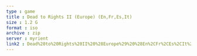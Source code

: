```yaml
---
type : game
title : Dead to Rights II (Europe) (En,Fr,Es,It)
size : 1.2 G
format : iso
archive : zip
server : myrient
link2 : Dead%20to%20Rights%20II%20%28Europe%29%20%28En%2CFr%2CEs%2CIt%29
---
```

